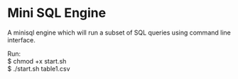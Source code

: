 # Mini SQL Engine

A mini​sql engine which will run a subset of SQL queries using command line interface.

Run: <br /> 
$ chmod +x start.sh <br />
$ ./start.sh table1.csv
